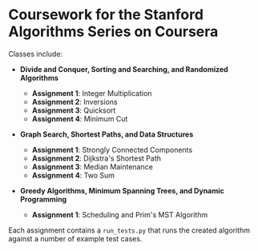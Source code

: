 # Coursework for the Stanford Algorithms Series on Coursera

Classes include:

* **Divide and Conquer, Sorting and Searching, and Randomized Algorithms**

    - **Assignment 1**: Integer Multiplication
    - **Assignment 2**: Inversions
    - **Assignment 3**: Quicksort
    - **Assignment 4**: Minimum Cut

* **Graph Search, Shortest Paths, and Data Structures**
    - **Assignment 1**: Strongly Connected Components
    - **Assignment 2**: Dijkstra's Shortest Path
    - **Assignment 3**: Median Maintenance
    - **Assignment 4**: Two Sum

* **Greedy Algorithms, Minimum Spanning Trees, and Dynamic Programming**
    - **Assignment 1**: Scheduling and Prim's MST Algorithm

Each assignment contains a `run_tests.py` that runs the created algorithm
against a number of example test cases. 

